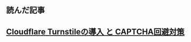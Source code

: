 ## 読んだ記事
[Cloudflare Turnstileの導入 と CAPTCHA回避対策](https://zenn.dev/localer/articles/335602817265d3)
- 